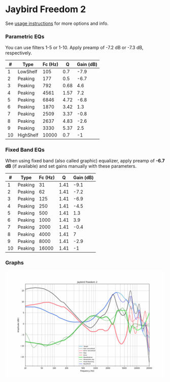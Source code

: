 # Jaybird Freedom 2
See [usage instructions](https://github.com/jaakkopasanen/AutoEq#usage) for more options and info.

### Parametric EQs
You can use filters 1-5 or 1-10. Apply preamp of -7.2 dB or -7.3 dB, respectively.

|   # | Type      |   Fc (Hz) |    Q |   Gain (dB) |
|-----|-----------|-----------|------|-------------|
|   1 | LowShelf  |       105 | 0.7  |        -7.9 |
|   2 | Peaking   |       177 | 0.5  |        -6.7 |
|   3 | Peaking   |       792 | 0.68 |         4.6 |
|   4 | Peaking   |      4561 | 1.57 |         7.2 |
|   5 | Peaking   |      6846 | 4.72 |        -6.8 |
|   6 | Peaking   |      1870 | 3.42 |         1.3 |
|   7 | Peaking   |      2509 | 3.37 |        -0.8 |
|   8 | Peaking   |      2637 | 4.83 |        -2.6 |
|   9 | Peaking   |      3330 | 5.37 |         2.5 |
|  10 | HighShelf |     10000 | 0.7  |        -1   |

### Fixed Band EQs
When using fixed band (also called graphic) equalizer, apply preamp of **-6.7 dB** (if available) and set gains manually with these parameters.

|   # | Type    |   Fc (Hz) |    Q |   Gain (dB) |
|-----|---------|-----------|------|-------------|
|   1 | Peaking |        31 | 1.41 |        -9.1 |
|   2 | Peaking |        62 | 1.41 |        -7.2 |
|   3 | Peaking |       125 | 1.41 |        -6.9 |
|   4 | Peaking |       250 | 1.41 |        -4.5 |
|   5 | Peaking |       500 | 1.41 |         1.3 |
|   6 | Peaking |      1000 | 1.41 |         3.9 |
|   7 | Peaking |      2000 | 1.41 |        -0.4 |
|   8 | Peaking |      4000 | 1.41 |         7   |
|   9 | Peaking |      8000 | 1.41 |        -2.9 |
|  10 | Peaking |     16000 | 1.41 |        -1   |

### Graphs
![](./Jaybird%20Freedom%202.png)
